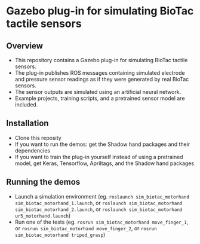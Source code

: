 # Gazebo plug-in for simulating BioTac tactile sensors

## Overview
- This repository contains a Gazebo plug-in for simulating BioTac tactile sensors. 
- The plug-in publishes ROS messages containing simulated electrode and pressure sensor readings as if they were generated by real BioTac sensors. 
- The sensor outputs are simulated using an artificial neural network. 
- Example projects, training scripts, and a pretrained sensor model are included. 

## Installation
- Clone this reposity
- If you want to run the demos: get the Shadow hand packages and their dependencies
- If you want to train the plug-in yourself instead of using a pretrained model, get Keras, Tensorflow, Apriltags, and the Shadow hand packages

## Running the demos
- Launch a simulation environment (eg. `roslaunch sim_biotac_motorhand sim_biotac_motorhand_1.launch`, or `roslaunch sim_biotac_motorhand sim_biotac_motorhand_2.launch`, or `roslaunch sim_biotac_motorhand ur5_motorhand.launch`)
- Run one of the tests (eg. `rosrun sim_biotac_motorhand move_finger_1`, or `rosrun sim_biotac_motorhand move_finger_2`, or `rosrun sim_biotac_motorhand tripod_grasp`)
